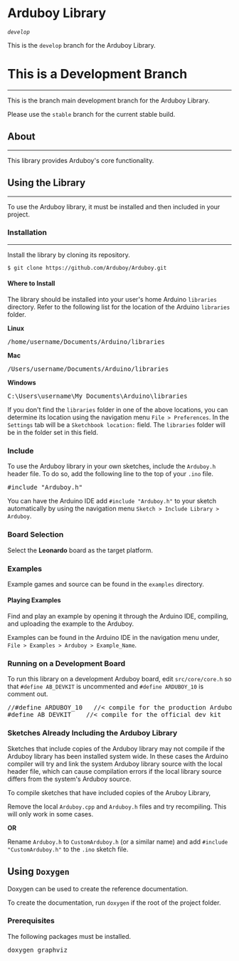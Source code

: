 Arduboy Library
===============
 _`develop`_

This is the `develop` branch for the Arduboy Library.

# This is a Development Branch
---

This is the branch main development branch for the Arduboy Library.

Please use the `stable` branch for the current stable build.

## About
---

This library provides Arduboy's  core functionality.

## Using the Library
---

To use the Arduboy library, it must be installed and then included in your
project.

### Installation
---

Install the library by cloning its repository.
```	
$ git clone https://github.com/Arduboy/Arduboy.git
```

#### Where to Install

The library should be installed into your user's home Arduino `libraries` 
directory. Refer to the following list for the location of the Arduino
`libraries` folder.

**Linux**

<pre lang="bash">
/home/username/Documents/Arduino/libraries
</pre>

**Mac**

<pre lang="bash">
/Users/username/Documents/Arduino/libraries
</pre>

**Windows**

<pre lang="bash">
C:\Users\username\My Documents\Arduino\libraries
</pre>

If you don't find the `libraries` folder in one of the above locations, you can
determine its location using the navigation menu `File > Preferences`. In the
`Settings` tab will be a `Sketchbook location:` field. The `libraries` folder
will be in the folder set in this field.

### Include

To use the Arduboy library in your own sketches, include the `Arduboy.h` header
file. To do so, add the following line to the top of your `.ino` file.

<pre lang="bash">
#include "Arduboy.h"
</pre>

You can have the Arduino IDE add `#include "Arduboy.h"` to your sketch 
automatically by using the navigation menu `Sketch > Include Library > Arduboy`.

### Board Selection
Select the **Leonardo** board as the target platform.

### Examples

Example games and source can be found in the `examples` directory.

#### Playing Examples

Find and play an example by opening it through the Arduino IDE, compiling, 
and uploading the example to the Arduboy.

Examples can be found in the Arduino IDE in the navigation menu under, 
`File > Examples > Arduboy > Example_Name`.

### Running on a Development Board

To run this library on a development Arduboy board, edit `src/core/core.h` so 
that `#define AB_DEVKIT` is uncommented and `#define ARDUBOY_10` is comment out.

<pre lang="cpp">
//#define ARDUBOY_10   //< compile for the production Arduboy v1.0
#define AB_DEVKIT    //< compile for the official dev kit
</pre>

### Sketches Already Including the Arduboy Library
Sketches that include copies of the Arduboy library may not compile if the
Arduboy library has been installed system wide. In these cases the Arduino 
compiler will try and link the system Arduboy library source with the local 
header file, which can cause compilation errors if the local library source 
differs from the system's Arduboy source.

To compile sketches that have included copies of the Aruboy Library,

Remove the local `Arduboy.cpp` and `Arduboy.h` files and try recompiling. 
This will only work in some cases.

**OR**

Rename `Arduboy.h` to `CustomArduboy.h` (or a similar name) and add
`#include "CustomArduboy.h"` to the `.ino` sketch file. 

## Using `Doxygen`

Doxygen can be used to create the reference documentation.

To create the documentation, run `doxygen` if the root of the project folder.

### Prerequisites
The following packages must be installed.
<pre lang="bash">
doxygen graphviz
</pre>
